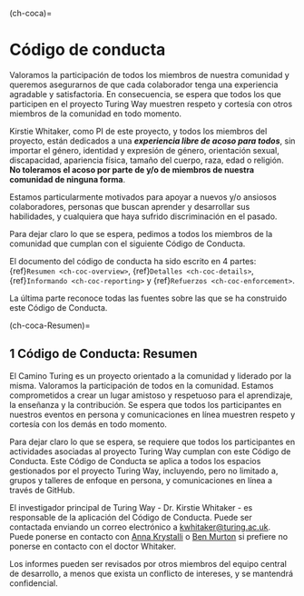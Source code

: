 (ch-coca)=
# Código de conducta

Valoramos la participación de todos los miembros de nuestra comunidad y queremos asegurarnos de que cada colaborador tenga una experiencia agradable y satisfactoria. En consecuencia, se espera que todos los que participen en el proyecto Turing Way muestren respeto y cortesía con otros miembros de la comunidad en todo momento.

Kirstie Whitaker, como PI de este proyecto, y todos los miembros del proyecto, están dedicados a una ***experiencia libre de acoso para todos***, sin importar el género, identidad y expresión de género, orientación sexual, discapacidad, apariencia física, tamaño del cuerpo, raza, edad o religión. **No toleramos el acoso por parte de y/o de miembros de nuestra comunidad de ninguna forma**.

Estamos particularmente motivados para apoyar a nuevos y/o ansiosos colaboradores, personas que buscan aprender y desarrollar sus habilidades, y cualquiera que haya sufrido discriminación en el pasado.

Para dejar claro lo que se espera, pedimos a todos los miembros de la comunidad que cumplan con el siguiente Código de Conducta.

El documento del código de conducta ha sido escrito en 4 partes: {ref}`Resumen <ch-coc-overview>`, {ref}`Detalles <ch-coc-details>`, {ref}`Informando <ch-coc-reporting>` y {ref}`Refuerzos <ch-coc-enforcement>`.

La última parte reconoce todas las fuentes sobre las que se ha construido este Código de Conducta.

(ch-coca-Resumen)=
## 1 Código de Conducta: Resumen

El Camino Turing es un proyecto orientado a la comunidad y liderado por la misma. Valoramos la participación de todos en la comunidad. Estamos comprometidos a crear un lugar amistoso y respetuoso para el aprendizaje, la enseñanza y la contribución. Se espera que todos los participantes en nuestros eventos en persona y comunicaciones en línea muestren respeto y cortesía con los demás en todo momento.

Para dejar claro lo que se espera, se requiere que todos los participantes en actividades asociadas al proyecto Turing Way cumplan con este Código de Conducta. Este Código de Conducta se aplica a todos los espacios gestionados por el proyecto Turing Way, incluyendo, pero no limitado a, grupos y talleres de enfoque en persona, y comunicaciones en línea a través de GitHub.

El investigador principal de Turing Way - Dr. Kirstie Whitaker - es responsable de la aplicación del Código de Conducta. Puede ser contactada enviando un correo electrónico a [kwhitaker@turing.ac.uk](mailto:kwhitaker@turing.ac.uk). Puede ponerse en contacto con [Anna Krystalli](mailto:a.krystalli@sheffield.ac.uk) o [Ben Murton](mailto:bmurton@turing.ac.uk) si prefiere no ponerse en contacto con el doctor Whitaker.

Los informes pueden ser revisados por otros miembros del equipo central de desarrollo, a menos que exista un conflicto de intereses, y se mantendrá confidencial.

